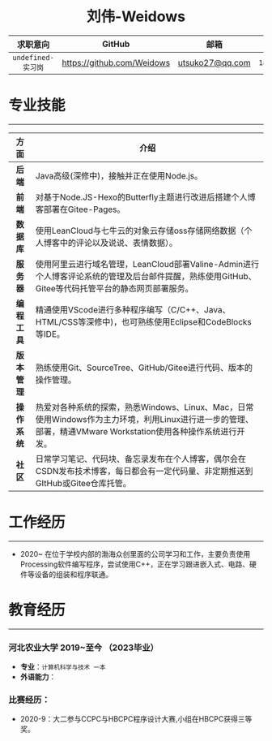 <!--
 * @Author: Weidows
 * @Date: 2020-09-15 17:03:26
 * @LastEditors: Weidows
 * @LastEditTime: 2020-09-30 23:47:35
 * @FilePath: \Weidowsg:\Repo\Resume\README.md
-->
  <!-- <img src="./Blue_background.jpg" alt="看到这句话说明图片无法显示" title="这是Weidows本人" width="100" height="" border="0" /> -->
<h1 align="center">
 刘伟-Weidows
</h1>

| 求职意向 | GitHub | 邮箱 | 手机/微信 |
| :-: | :-: | :-: | :-: |
| `undefined-实习岗` | https://github.com/Weidows | [utsuko27@qq.com](https://mail.qq.com) | `18330785221` |
  

# 专业技能
---
| 方面 | 介绍 |
| :-: | - |
| **后端** | Java高级(深修中)，接触并正在使用Node.js。 |
| **前端** | 对基于Node.JS-Hexo的Butterfly主题进行改进后搭建个人博客部署在Gitee-Pages。 |
| **数据库** | 使用LeanCloud与七牛云的对象云存储oss存储网络数据（个人博客中的评论以及说说、表情数据）。 |
| **服务器** | 使用阿里云进行域名管理，LeanCloud部署Valine-Admin进行个人博客评论系统的管理及后台邮件提醒，熟练使用GitHub、Gitee等代码托管平台的静态网页部署服务。 |
| **编程工具** | 精通使用VScode进行多种程序编写（C/C++、Java、HTML/CSS等深修中)，也可熟练使用Eclipse和CodeBlocks等IDE。 |
| **版本管理** | 熟练使用Git、SourceTree、GitHub/Gitee进行代码、版本的操作管理。 |
| **操作系统** | 热爱对各种系统的探索，熟悉Windows、Linux、Mac，日常使用Windows作为主力环境，利用Linux进行进一步的管理、部署，精通VMware Workstation使用各种操作系统进行开发。 |
| **社区** | 日常学习笔记、代码块、备忘录发布在个人博客，偶尔会在CSDN发布技术博客，每日都会有一定代码量、非定期推送到GItHub或Gitee仓库托管。 |


# 工作经历
---
  * 2020~  在位于学校内部的渤海众创里面的公司学习和工作，主要负责使用Processing软件编写程序，尝试使用C++，正在学习跟进嵌入式、电路、硬件等设备的组装和程序联通。

# 教育经历
---
  ### 河北农业大学 2019~至今 （2023毕业）
  * **专业**：`计算机科学与技术 一本`
  * **外语能力**：
  ### **比赛经历**：
  * 2020-9：大二参与CCPC与HBCPC程序设计大赛,小组在HBCPC获得三等奖。
